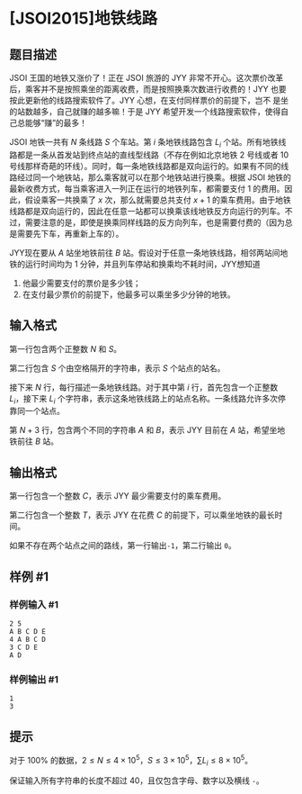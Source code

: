 # [JSOI2015]地铁线路

## 题目描述

JSOI 王国的地铁又涨价了！正在 JSOI 旅游的 JYY 非常不开心。这次票价改革后，乘客并不是按照乘坐的距离收费，而是按照换乘次数进行收费的！JYY 也要按此更新他的线路搜索软件了。JYY 心想，在支付同样票价的前提下，岂不
是坐的站数越多，自己就赚的越多嘛！于是 JYY 希望开发一个线路搜索软件，使得自己总能够“赚”的最多！

JSOI 地铁一共有 $N$ 条线路 $S$ 个车站。第 $i$ 条地铁线路包含 $L_i$ 个站。所有地铁线路都是一条从首发站到终点站的直线型线路（不存在例如北京地铁 2 号线或者 10 号线那样奇葩的环线）。同时，每一条地铁线路都是双向运行的。如果有不同的线路经过同一个地铁站，那么乘客就可以在那个地铁站进行换乘。根据 JSOI 地铁的最新收费方式，每当乘客进入一列正在运行的地铁列车，都需要支付 $1$ 的费用。因此，假设乘客一共换乘了 $x$ 次，那么就需要总共支付 $x+1$ 的乘车费用。由于地铁线路都是双向运行的，因此在任意一站都可以换乘该线地铁反方向运行的列车。不过，需要注意的是，即使是换乘同样线路的反方向列车，也是需要付费的（因为总是需要先下车，再重新上车的）。

JYY现在要从 $A$ 站坐地铁前往 $B$ 站。假设对于任意一条地铁线路，相邻两站间地铁的运行时间均为 $1$ 分钟，并且列车停站和换乘均不耗时间，JYY想知道

1. 他最少需要支付的票价是多少钱；
2. 在支付最少票价的前提下，他最多可以乘坐多少分钟的地铁。

## 输入格式

第一行包含两个正整数 $N$ 和 $S$。

第二行包含 $S$ 个由空格隔开的字符串，表示 $S$ 个站点的站名。

接下来 $N$ 行，每行描述一条地铁线路。对于其中第 $i$ 行，首先包含一个正整数 $L_i$，接下来 $L_i$ 个字符串，表示这条地铁线路上的站点名称。一条线路允许多次停靠同一个站点。

第 $N+3$ 行，包含两个不同的字符串 $A$ 和 $B$，表示 JYY 目前在 $A$ 站，希望坐地铁前往 $B$ 站。

## 输出格式

第一行包含一个整数 $C$，表示 JYY 最少需要支付的乘车费用。

第二行包含一个整数 $T$，表示 JYY 在花费 $C$ 的前提下，可以乘坐地铁的最长时间。

如果不存在两个站点之间的路线，第一行输出`-1`，第二行输出 `0`。

## 样例 #1

### 样例输入 #1
```
2 5
A B C D E
4 A B C D
3 C D E
A D
```

### 样例输出 #1

```
1
3
```

## 提示

对于 $100\%$ 的数据，$2\leq N\leq 4\times 10^5$，$S\leq 3\times 10^5$，$\sum L_i\leq 8\times 10^5$。

保证输入所有字符串的长度不超过 $40$，且仅包含字母、数字以及横线 `-`。
